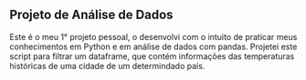 <h2> Projeto de Análise de Dados </h2>

<p> Este é o meu 1° projeto pessoal, o desenvolvi com o intuito de praticar meus conhecimentos em Python e em análise de dados com pandas. Projetei este script para filtrar um dataframe, que contém informações das temperaturas históricas de uma cidade de um determindado país. </p>
